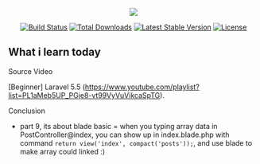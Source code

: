 <p align="center"><img src="https://laravel.com/assets/img/components/logo-laravel.svg"></p>

<p align="center">
<a href="https://travis-ci.org/laravel/framework"><img src="https://travis-ci.org/laravel/framework.svg" alt="Build Status"></a>
<a href="https://packagist.org/packages/laravel/framework"><img src="https://poser.pugx.org/laravel/framework/d/total.svg" alt="Total Downloads"></a>
<a href="https://packagist.org/packages/laravel/framework"><img src="https://poser.pugx.org/laravel/framework/v/stable.svg" alt="Latest Stable Version"></a>
<a href="https://packagist.org/packages/laravel/framework"><img src="https://poser.pugx.org/laravel/framework/license.svg" alt="License"></a>
</p>

## What i learn today

Source Video

[Beginner] Laravel 5.5 (https://www.youtube.com/playlist?list=PL1aMeb5UP_PGje8-vt99VyVuVikcaSpTG).

Conclusion
- part 9, its about blade basic = when you typing array data in PostController@index, you can show up in index.blade.php with command ```return view('index', compact('posts'));```, and use blade to make array could linked :)
